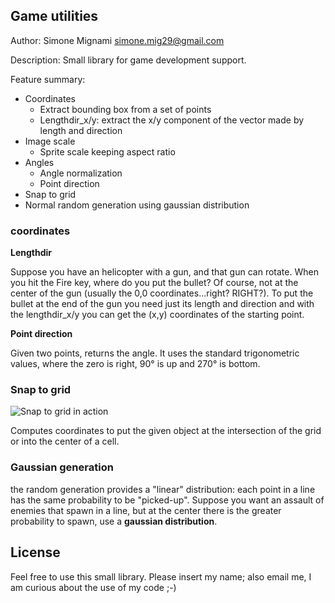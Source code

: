
Game utilities
----------------

Author: Simone Mignami <simone.mig29@gmail.com>

Description:
Small library for game development support.

Feature summary:

- Coordinates
	- Extract bounding box from a set of points
	- Lengthdir_x/y: extract the x/y component of the vector made by length and direction
- Image scale
	- Sprite scale keeping aspect ratio
- Angles
	- Angle normalization
	- Point direction
- Snap to grid
- Normal random generation using gaussian distribution


### coordinates ###

**Lengthdir**

Suppose you have an helicopter with a gun, and that gun can rotate. When you hit the Fire key, where do you put the bullet? Of course, not at the center of the gun (usually the 0,0 coordinates...right? RIGHT?).
To put the bullet at the end of the gun you need just its length and direction and with the lengthdir_x/y you can get the (x,y) coordinates of the starting point.

**Point direction**

Given two points, returns the angle. It uses the standard trigonometric values, where the zero is right, 90° is up and 270° is bottom.


### Snap to grid ###

![Snap to grid in action](https://i0.wp.com/csanyk.com/rants/wp-content/uploads/2012/09/move_snap1.png?resize=292%2C163&ssl=1)

Computes coordinates to put the given object at the intersection of the grid or into the center of a cell.


### Gaussian generation ###

the random generation provides a "linear" distribution: each point in a line has the same probability to be "picked-up". 
Suppose you want an assault of enemies that spawn in a line, but at the center there is the greater probability to spawn, use a **gaussian distribution**.


License
--------

Feel free to use this small library. Please insert my name; also email me, I am curious about the use of my code ;-)
